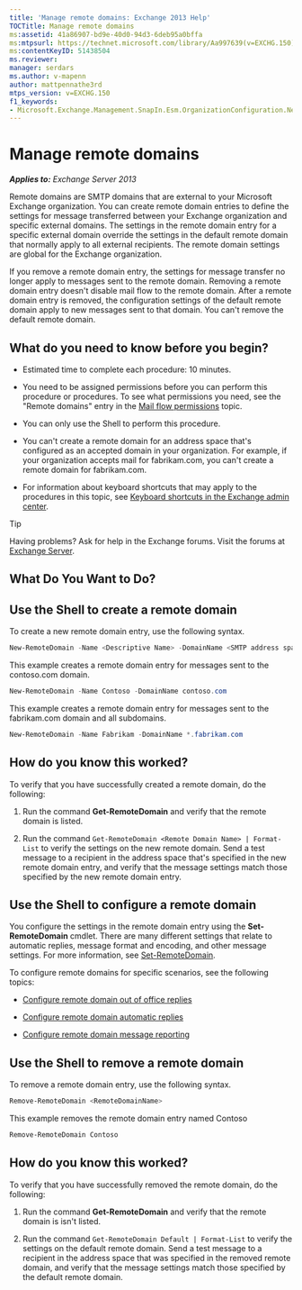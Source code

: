 ```yaml
---
title: 'Manage remote domains: Exchange 2013 Help'
TOCTitle: Manage remote domains
ms:assetid: 41a86907-bd9e-40d0-94d3-6deb95a0bffa
ms:mtpsurl: https://technet.microsoft.com/library/Aa997639(v=EXCHG.150)
ms:contentKeyID: 51438504
ms.reviewer: 
manager: serdars
ms.author: v-mapenn
author: mattpennathe3rd
mtps_version: v=EXCHG.150
f1_keywords:
- Microsoft.Exchange.Management.SnapIn.Esm.OrganizationConfiguration.NewRemoteDomainWizardForm.NewRemoteDomainWizardPage
---
```


# Manage remote domains

_**Applies to:** Exchange Server 2013_

Remote domains are SMTP domains that are external to your Microsoft Exchange organization. You can create remote domain entries to define the settings for message transferred between your Exchange organization and specific external domains. The settings in the remote domain entry for a specific external domain override the settings in the default remote domain that normally apply to all external recipients. The remote domain settings are global for the Exchange organization.

If you remove a remote domain entry, the settings for message transfer no longer apply to messages sent to the remote domain. Removing a remote domain entry doesn't disable mail flow to the remote domain. After a remote domain entry is removed, the configuration settings of the default remote domain apply to new messages sent to that domain. You can't remove the default remote domain.

## What do you need to know before you begin?

- Estimated time to complete each procedure: 10 minutes.

- You need to be assigned permissions before you can perform this procedure or procedures. To see what permissions you need, see the "Remote domains" entry in the [Mail flow permissions](mail-flow-permissions-exchange-2013-help.md) topic.

- You can only use the Shell to perform this procedure.

- You can't create a remote domain for an address space that's configured as an accepted domain in your organization. For example, if your organization accepts mail for fabrikam.com, you can't create a remote domain for fabrikam.com.

- For information about keyboard shortcuts that may apply to the procedures in this topic, see [Keyboard shortcuts in the Exchange admin center](keyboard-shortcuts-in-the-exchange-admin-center-2013-help.md).

> [!TIP]
> Having problems? Ask for help in the Exchange forums. Visit the forums at [Exchange Server](https://go.microsoft.com/fwlink/p/?linkid=60612).

## What Do You Want to Do?

## Use the Shell to create a remote domain

To create a new remote domain entry, use the following syntax.

```powershell
New-RemoteDomain -Name <Descriptive Name> -DomainName <SMTP address space>
```

This example creates a remote domain entry for messages sent to the contoso.com domain.

```powershell
New-RemoteDomain -Name Contoso -DomainName contoso.com
```

This example creates a remote domain entry for messages sent to the fabrikam.com domain and all subdomains.

```powershell
New-RemoteDomain -Name Fabrikam -DomainName *.fabrikam.com
```

## How do you know this worked?

To verify that you have successfully created a remote domain, do the following:

1. Run the command **Get-RemoteDomain** and verify that the remote domain is listed.

2. Run the command `Get-RemoteDomain <Remote Domain Name> | Format-List` to verify the settings on the new remote domain. Send a test message to a recipient in the address space that's specified in the new remote domain entry, and verify that the message settings match those specified by the new remote domain entry.

## Use the Shell to configure a remote domain

You configure the settings in the remote domain entry using the **Set-RemoteDomain** cmdlet. There are many different settings that relate to automatic replies, message format and encoding, and other message settings. For more information, see [Set-RemoteDomain](https://technet.microsoft.com/library/aa997857\(v=exchg.150\)).

To configure remote domains for specific scenarios, see the following topics:

- [Configure remote domain out of office replies](configure-remote-domain-out-of-office-replies-exchange-2013-help.md)

- [Configure remote domain automatic replies](configure-remote-domain-automatic-replies-exchange-2013-help.md)

- [Configure remote domain message reporting](configure-remote-domain-message-reporting-exchange-2013-help.md)

## Use the Shell to remove a remote domain

To remove a remote domain entry, use the following syntax.

```powershell
Remove-RemoteDomain <RemoteDomainName>
```

This example removes the remote domain entry named Contoso

```powershell
Remove-RemoteDomain Contoso
```

## How do you know this worked?

To verify that you have successfully removed the remote domain, do the following:

1. Run the command **Get-RemoteDomain** and verify that the remote domain is isn't listed.

2. Run the command `Get-RemoteDomain Default | Format-List` to verify the settings on the default remote domain. Send a test message to a recipient in the address space that was specified in the removed remote domain, and verify that the message settings match those specified by the default remote domain.

